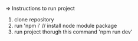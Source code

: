 => Instructions to run project
1. clone repository
2. run 'npm i' // install node module package
3. run project thorugh this command 'npm run dev'